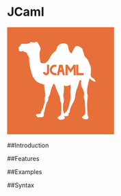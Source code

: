 # JCaml
<p><img src="jcaml.png" width="250" height="250"></p>

##Introduction

##Features

##Examples

##Syntax
